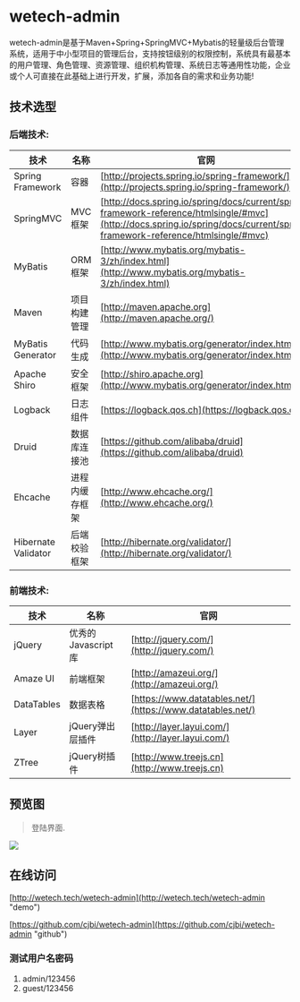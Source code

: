 # wetech-admin

wetech-admin是基于Maven+Spring+SpringMVC+Mybatis的轻量级后台管理系统，适用于中小型项目的管理后台，支持按钮级别的权限控制，系统具有最基本的用户管理、角色管理、资源管理、组织机构管理、系统日志等通用性功能，企业或个人可直接在此基础上进行开发，扩展，添加各自的需求和业务功能!

## 技术选型
### 后端技术:
技术 | 名称 | 官网
----|------|----
Spring Framework | 容器  | [http://projects.spring.io/spring-framework/](http://projects.spring.io/spring-framework/)
SpringMVC | MVC框架  | [http://docs.spring.io/spring/docs/current/spring-framework-reference/htmlsingle/#mvc](http://docs.spring.io/spring/docs/current/spring-framework-reference/htmlsingle/#mvc)
MyBatis | ORM框架  | [http://www.mybatis.org/mybatis-3/zh/index.html](http://www.mybatis.org/mybatis-3/zh/index.html)
Maven | 项目构建管理  | [http://maven.apache.org](http://maven.apache.org/)
MyBatis Generator | 代码生成  | [http://www.mybatis.org/generator/index.html](http://www.mybatis.org/generator/index.html)
Apache Shiro | 安全框架  | [http://shiro.apache.org](http://www.mybatis.org/generator/index.html)
Logback | 日志组件 | [https://logback.qos.ch](https://logback.qos.ch/)
Druid | 数据库连接池  | [https://github.com/alibaba/druid](https://github.com/alibaba/druid)
Ehcache | 进程内缓存框架  | [http://www.ehcache.org/](http://www.ehcache.org/)
Hibernate Validator | 后端校验框架  | [http://hibernate.org/validator/](http://hibernate.org/validator/)

### 前端技术:
技术 | 名称 | 官网
----|------|----
jQuery | 优秀的Javascript库  | [http://jquery.com/](http://jquery.com/)
Amaze UI | 前端框架  | [http://amazeui.org/](http://amazeui.org/)
DataTables | 数据表格  | [https://www.datatables.net/](https://www.datatables.net/)
Layer | jQuery弹出层插件  | [http://layer.layui.com/](http://layer.layui.com/)
ZTree | jQuery树插件 | [http://www.treejs.cn](http://www.treejs.cn)

## 预览图

> 登陆界面.

![](http://wetech-admin.image.alimmdn.com/1.gif)

## 在线访问

[http://wetech.tech/wetech-admin](http://wetech.tech/wetech-admin "demo")

[https://github.com/cjbi/wetech-admin](https://github.com/cjbi/wetech-admin "github")

### 测试用户名密码
1. admin/123456
2. guest/123456

